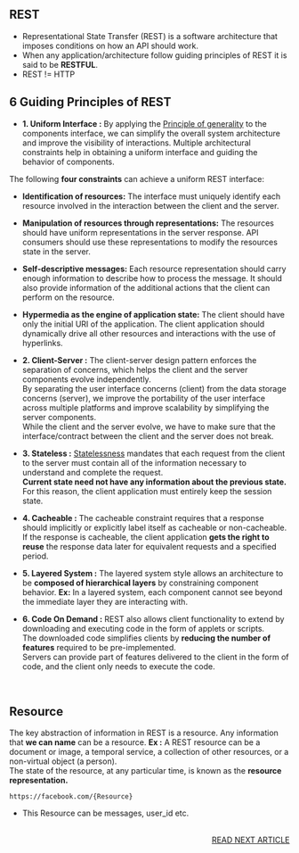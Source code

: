 ## REST
- Representational State Transfer (REST) is a software architecture that imposes conditions on how an API should work.
- When any application/architecture follow guiding principles of REST it is said to be **RESTFUL**.
- REST != HTTP

## 6 Guiding Principles of REST
- **1. Uniform Interface :** By applying the [Principle of generality](https://www.d.umn.edu/~gshute/softeng/principles.html) to the components interface, we can simplify the overall system architecture and improve the visibility 
of interactions. Multiple architectural constraints help in obtaining a uniform interface and guiding the behavior of components.

The following **four constraints** can achieve a uniform REST interface:

   - **Identification of resources:** The interface must uniquely identify each resource involved in the interaction between the client and the server.
   - **Manipulation of resources through representations:** The resources should have uniform representations in the server response. API consumers should use these representations to modify the resources state in the server.
   - **Self-descriptive messages:** Each resource representation should carry enough information to describe how to process the message. It should also provide information of the additional actions that the client can perform on the resource.
   - **Hypermedia as the engine of application state:** The client should have only the initial URI of the application. The client application should dynamically drive all other resources and interactions with the use of hyperlinks.


- **2. Client-Server :** The client-server design pattern enforces the separation of concerns, which helps the client and the server components evolve independently. <br>
By separating the user interface concerns (client) from the data storage concerns (server), we improve the portability of the user interface across multiple platforms and improve scalability by simplifying the server components. <br>
While the client and the server evolve, we have to make sure that the interface/contract between the client and the server does not break.

- **3. Stateless :** [Statelessness](https://restfulapi.net/statelessness/) mandates that each request from the client to the server must contain all of the information necessary to understand and complete the request. <br>
 **Current state need not have any information about the previous state.** For this reason, the client application must entirely keep the session state.
 
- **4. Cacheable :** The cacheable constraint requires that a response should implicitly or explicitly label itself as cacheable or non-cacheable. <br>
If the response is cacheable, the client application **gets the right to reuse** the response data later for equivalent requests and a specified period.

- **5. Layered System :** The layered system style allows an architecture to be **composed of hierarchical layers** by constraining component behavior.
       **Ex:** In a layered system, each component cannot see beyond the immediate layer they are interacting with.
       
- **6. Code On Demand :** REST also allows client functionality to extend by downloading and executing code in the form of applets or scripts. <br>
The downloaded code simplifies clients by **reducing the number of features** required to be pre-implemented. <br> Servers can provide part of features delivered to the client in the form of code, and the client only needs to execute the code.

<br>

## Resource 
The key abstraction of information in REST is a resource. Any information that **we can name** can be a resource. **Ex :** A REST resource can be a document or image, a temporal service, a collection of other resources, or a non-virtual object (a person). <br> The state of the resource, at any particular time, is known as the **resource representation.** <br>

```https://facebook.com/{Resource}```
- This Resource can be messages, user_id etc.

<br>

<div align="right">
   <a href="https://github.com/utkarsh006/Eazy-Android/blob/main/Articles/Rest%20Methods.md">READ NEXT ARTICLE</a> </div>
